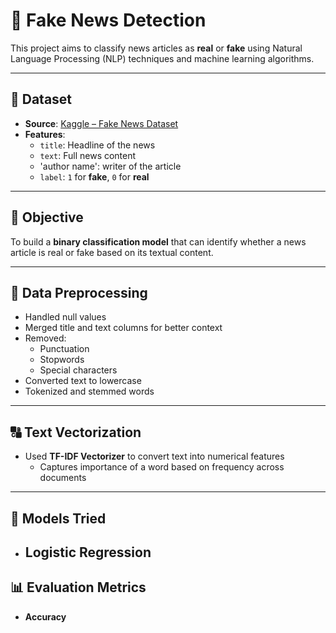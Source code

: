 # 📰 Fake News Detection

This project aims to classify news articles as **real** or **fake** using Natural Language Processing (NLP) techniques and machine learning algorithms.

---

## 📁 Dataset

- **Source**: [Kaggle – Fake News Dataset](https://www.kaggle.com/clmentbisaillon/fake-and-real-news-dataset)
- **Features**:
  - `title`: Headline of the news
  - `text`: Full news content
  - 'author name': writer of the article
  - `label`: `1` for **fake**, `0` for **real**

---

## 🎯 Objective

To build a **binary classification model** that can identify whether a news article is real or fake based on its textual content.

---

## 🧹 Data Preprocessing

- Handled null values
- Merged title and text columns for better context
- Removed:
  - Punctuation
  - Stopwords
  - Special characters
- Converted text to lowercase
- Tokenized and stemmed words

---

## 🔠 Text Vectorization

- Used **TF-IDF Vectorizer** to convert text into numerical features
  - Captures importance of a word based on frequency across documents

---

## 🤖 Models Tried

- **Logistic Regression**
  ----

## 📊 Evaluation Metrics

- **Accuracy**


